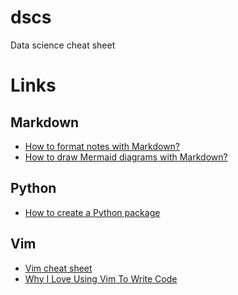 # dscs
Data science cheat sheet

# Links

## Markdown
* [How to format notes with Markdown?](https://help.obsidian.md/How+to/Format+your+notes)
* [How to draw Mermaid diagrams with Markdown?](https://mermaid-js.github.io/mermaid/#/)

## Python
* [How to create a Python package]()

## Vim
* [Vim cheat sheet](https://vim.rtorr.com/)
* [Why I Love Using Vim To Write Code](https://youtu.be/o4X8GU7CCSU)


